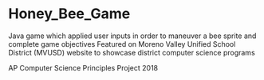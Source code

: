 # Honey_Bee_Game
Java game which applied user inputs in order to maneuver a bee sprite and complete game objectives 
Featured on Moreno Valley Unified School District (MVUSD) website to showcase district computer science programs

AP Computer Science Principles Project 2018
